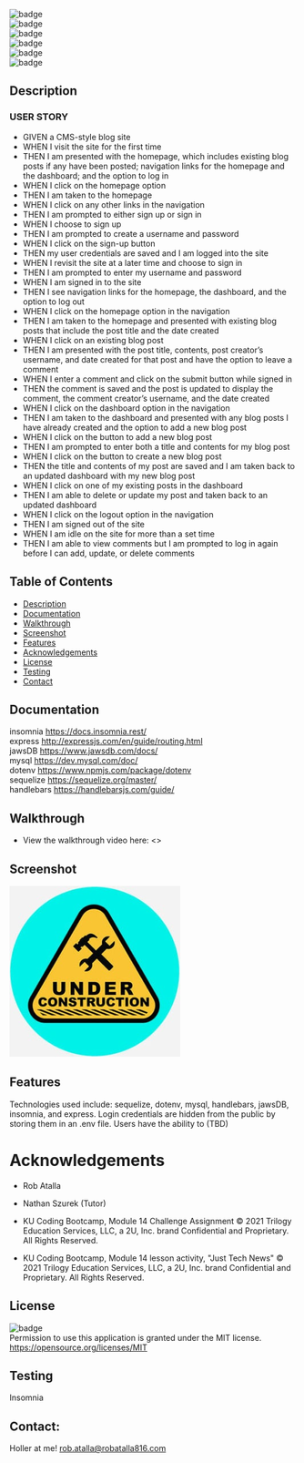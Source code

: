 
 ![badge](https://img.shields.io/github/languages/top/ratalla816/mvc-tech-blog)
  <br> 
  ![badge](https://img.shields.io/github/languages/count/ratalla816/mvc-tech-blog)
  <br>
  ![badge](https://img.shields.io/github/issues/ratalla816/mvc-tech-blog)
  <br>
  ![badge](https://img.shields.io/github/issues-closed/ratalla816/mvc-tech-blog)
  <br>
  ![badge](https://img.shields.io/github/last-commit/ratalla816/mvc-tech-blog)
  <br>
  ![badge](https://img.shields.io/badge/license-MIT-important)
  

 ## Description
  
  ### USER STORY

  * GIVEN a CMS-style blog site
  * WHEN I visit the site for the first time
  * THEN I am presented with the homepage, which includes existing blog posts if  any have been posted; navigation links for the homepage and the dashboard; and the option to log in
  * WHEN I click on the homepage option
  * THEN I am taken to the homepage
  * WHEN I click on any other links in the navigation
  * THEN I am prompted to either sign up or sign in
  * WHEN I choose to sign up
  * THEN I am prompted to create a username and password
  * WHEN I click on the sign-up button
  * THEN my user credentials are saved and I am logged into the site
  * WHEN I revisit the site at a later time and choose to sign in
  * THEN I am prompted to enter my username and password
  * WHEN I am signed in to the site
  * THEN I see navigation links for the homepage, the dashboard, and the option to log out
  * WHEN I click on the homepage option in the navigation
  * THEN I am taken to the homepage and presented with existing blog posts that include the post title and the date created
  * WHEN I click on an existing blog post
  * THEN I am presented with the post title, contents, post creator’s username, and date created for that post and have the option to leave a comment
  * WHEN I enter a comment and click on the submit button while signed in
  * THEN the comment is saved and the post is updated to display the comment, the comment creator’s username, and the date created
  * WHEN I click on the dashboard option in the navigation
  * THEN I am taken to the dashboard and presented with any blog posts I have already created and the option to add a new blog post
  * WHEN I click on the button to add a new blog post
  * THEN I am prompted to enter both a title and contents for my blog post
  * WHEN I click on the button to create a new blog post
  * THEN the title and contents of my post are saved and I am taken back to an updated dashboard with my new blog post
  * WHEN I click on one of my existing posts in the dashboard
  * THEN I am able to delete or update my post and taken back to an updated dashboard
  * WHEN I click on the logout option in the navigation
  * THEN I am signed out of the site
  * WHEN I am idle on the site for more than a set time
  * THEN I am able to view comments but I am prompted to log in again before I can add, update, or delete comments
   
  ## Table of Contents
  - [Description](#description)
  - [Documentation](#documentation)
  - [Walkthrough](#walkthrough)
  - [Screenshot](#screenshot)
  - [Features](#features)
  - [Acknowledgements](#acknowledgements)
  - [License](#license)
  - [Testing](#testing)
  - [Contact](#contact)

  ## Documentation
  insomnia <https://docs.insomnia.rest/>
  <br>
  express <http://expressjs.com/en/guide/routing.html>
  <br>
  jawsDB <https://www.jawsdb.com/docs/>
  <br>
  mysql <https://dev.mysql.com/doc/>
  <br>
  dotenv <https://www.npmjs.com/package/dotenv>
  <br>
  sequelize <https://sequelize.org/master/>
  <br>
  handlebars <https://handlebarsjs.com/guide/>
  

  ## Walkthrough

  * View the walkthrough video here: <>
  
  ## Screenshot
  ![Screenshot](github/images/screenshot.png)

  ## Features
  Technologies used include: sequelize, dotenv, mysql, handlebars, jawsDB, insomnia, and express. 
  Login credentials are hidden from the public by storing them in an .env file. 
  Users have the ability to (TBD)
  
  # Acknowledgements
  
  * Rob Atalla
  
  * Nathan Szurek (Tutor)
  
  * KU Coding Bootcamp, Module 14 Challenge Assignment © 2021 Trilogy Education Services, LLC, a 2U, Inc. brand Confidential and Proprietary.
  All Rights Reserved.

  * KU Coding Bootcamp, Module 14 lesson activity, "Just Tech News" © 2021 Trilogy Education Services, LLC, a 2U, Inc. brand Confidential and Proprietary.
  All Rights Reserved.
  
    
  ## License
  ![badge](https://img.shields.io/badge/license-MIT-important)
  <br>
  Permission to use this application is granted under the MIT license. <https://opensource.org/licenses/MIT>


  ## Testing
  Insomnia

  ## Contact:
  Holler at me! <a href="mailto:rob.atalla@robatalla816.com">rob.atalla@robatalla816.com</a>